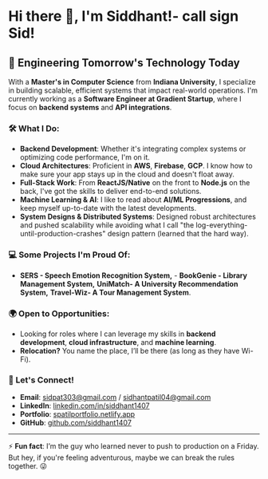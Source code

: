# Hi there 👋, I'm Siddhant!- call sign Sid!

## 🚀 Engineering Tomorrow's Technology Today

With a **Master's in Computer Science** from **Indiana University**, I specialize in building scalable, efficient systems that impact real-world operations. I'm currently working as a **Software Engineer at Gradient Startup**, where I focus on **backend systems** and **API integrations**.

### 🛠 What I Do:
- **Backend Development**: Whether it's integrating complex systems or optimizing code performance, I'm on it.
- **Cloud Architectures**: Proficient in **AWS**, **Firebase**, **GCP**. I know how to make sure your app stays up in the cloud and doesn't float away.
- **Full-Stack Work**: From **ReactJS/Native** on the front to **Node.js** on the back, I've got the skills to deliver end-to-end solutions.
- **Machine Learning & AI**: I like to read about **AI/ML Progressions**, and keep myself up-to-date with the latest developments.
- **System Designs & Distributed Systems**: Designed robust architectures and pushed scalability while avoiding what I call "the log-everything-until-production-crashes" design pattern (learned that the hard way).

### 💻 Some Projects I'm Proud Of:
- **SERS - Speech Emotion Recognition System,** - **BookGenie - Library Management System,**  **UniMatch- A University Recommendation System,** **Travel-Wiz- A Tour Management System**. 

### 🌍 Open to Opportunities:
- Looking for roles where I can leverage my skills in **backend development**, **cloud infrastructure**, and **machine learning**.
- **Relocation?** You name the place, I’ll be there (as long as they have Wi-Fi).

### 🤝 Let's Connect!
- **Email**: sidpat303@gmail.com / sidhantpatil04@gmail.com 
- **LinkedIn**: [linkedin.com/in/siddhant1407](https://linkedin.com/in/siddhant1407/)
- **Portfolio**: [spatilportfolio.netlify.app](https://spatilportfolio.netlify.app/)
- **GitHub**: [github.com/siddhant1407](https://github.com/siddhant1407)

---

⚡ **Fun fact**: I’m the guy who learned never to push to production on a Friday. But hey, if you're feeling adventurous, maybe we can break the rules together. 😜
